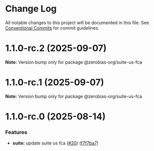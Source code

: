 # Change Log

All notable changes to this project will be documented in this file.
See [Conventional Commits](https://conventionalcommits.org) for commit guidelines.

# 1.1.0-rc.2 (2025-09-07)

**Note:** Version bump only for package @zerobias-org/suite-us-fca





# 1.1.0-rc.1 (2025-09-07)

**Note:** Version bump only for package @zerobias-org/suite-us-fca





# 1.1.0-rc.0 (2025-08-14)


### Features

* **suite:** update suite us fca ([#20](https://github.com/zerobias-org/suite/issues/20)) ([f7f7ba7](https://github.com/zerobias-org/suite/commit/f7f7ba7f07d8253329a65ecce8369123d350fcc8))
